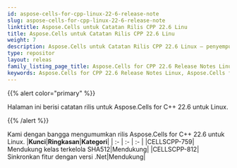 ```yaml
---
id: aspose-cells-for-cpp-linux-22-6-release-note
slug: aspose-cells-for-cpp-linux-22-6-release-note
linktitle: Aspose.Cells untuk Catatan Rilis CPP 22.6 Linu
title: Aspose.Cells untuk Catatan Rilis CPP 22.6 Linu
weight: 7
description: Aspose.Cells untuk Catatan Rilis CPP 22.6 Linux – penyempurnaan terbaru, fitur baru, dan perbaikan
type: repositor
layout: releas
family_listing_page_title: Aspose.Cells for CPP 22.6 Release Notes Linu
keywords: Aspose.Cells for CPP 22.6 Release Notes Linux, Aspose.Cells for CPP 22.6 Linux updates and fixe
---
```

{{% alert color="primary" %}}

Halaman ini berisi catatan rilis untuk Aspose.Cells for C++ 22.6 untuk Linux.

{{% /alert %}}

Kami dengan bangga mengumumkan rilis Aspose.Cells for C++ 22.6 untuk Linux.
|**Kunci**|**Ringkasan**|**Kategori**|
| :- | :- | :- |
|CELLSCPP-759| Mendukung kelas terkelola SHA512|Mendukung|
|CELLSCPP-812| Sinkronkan fitur dengan versi .Net|Mendukung|
